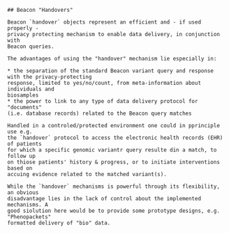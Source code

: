     ## Beacon "Handovers"

    Beacon `handover` objects represent an efficient and - if used properly -
    privacy protecting mechanism to enable data delivery, in conjunction with
    Beacon queries.

    The advantages of using the "handover" mechanism lie especially in:

    * the separation of the standard Beacon variant query and response with the privacy-protecting
    response, limited to yes/no/count, from meta-information about individuals and
    biosamples
    * the power to link to any type of data delivery protocol for "documents"
    (i.e. database records) related to the Beacon query matches

    Handled in a controled/protected environment one could in pprinciple use e.g.
    the `handover` protocol to access the electronic health records (EHR) of patients
    for which a specific genomic variantr query resulte din a match, to follow up 
    on thiose patients' history & progress, or to initiate interventions based on
    accuing evidence related to the matched variant(s).

    While the `handover` mechanisms is powerful through its flexibility, an obvious
    disadvantage lies in the lack of control about the implemented mechanisms. A
    good siolution here would be to provide some prototype designs, e.g. "Phenopackets"
    formatted delivery of "bio" data.

